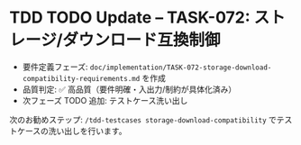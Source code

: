 # TDD TODO Update – TASK-072: ストレージ/ダウンロード互換制御

- 要件定義フェーズ: `doc/implementation/TASK-072-storage-download-compatibility-requirements.md` を作成
- 品質判定: ✅ 高品質（要件明確・入出力/制約が具体化済み）
- 次フェーズ TODO 追加: テストケース洗い出し

次のお勧めステップ: `/tdd-testcases storage-download-compatibility` でテストケースの洗い出しを行います。
